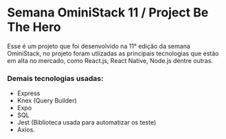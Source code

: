 # Semana OminiStack 11 / Project Be The Hero
Esse é um projeto que foi desenvolvido na 11° edição da semana OminiStack, no projeto foram utlizadas as principais tecnologias que estão em alta no mercado, como React.js, React Native, Node.js dentre outras.

### Demais tecnologias usadas: 
- Express
- Knex (Query Builder)
- Expo
- SQL
- Jest (Biblioteca usada para automatizar os teste)
- Axios.
